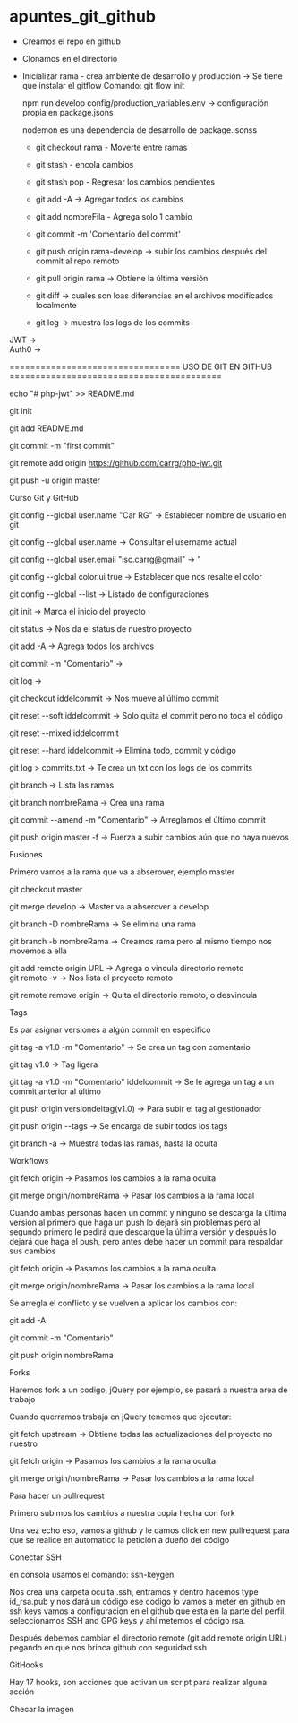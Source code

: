 # apuntes_git_github

* Creamos el repo en github
* Clonamos en el directorio
* Inicializar rama - crea ambiente de desarrollo y producción -> Se tiene que instalar el gitflow
	Comando: git flow init
	
	npm run develop config/production_variables.env -> configuración propia en package.jsons
	
	nodemon es una dependencia de desarrollo de package.jsonss
	
	
	- git checkout rama - Moverte entre ramas
	- git stash - encola cambios
	- git stash pop - Regresar los cambios pendientes
	
	- git add -A -> Agregar todos los cambios
	- git add nombreFila - Agrega solo 1 cambio
	- git commit -m 'Comentario del commit'
	- git push origin rama-develop -> subir los cambios después del commit al repo remoto
	- git pull origin rama -> Obtiene la última versión
	- git diff -> cuales son loas diferencias en el archivos modificados localmente
	- git log -> muestra los logs de los commits
	
JWT		->		
Auth0	->		



================================= USO DE GIT EN GITHUB =========================================

echo "# php-jwt" >> README.md

git init

git add README.md

git commit -m "first commit"

git remote add origin https://github.com/carrg/php-jwt.git

git push -u origin master

Curso Git y GitHub

git config --global user.name "Car RG"			->	Establecer nombre de usuario en git

git config --global user.name				->	Consultar el username actual

git config --global user.email "isc.carrg@gmail"	-> 	"

git config --global color.ui true			-> 	Establecer que nos resalte el color

git config --global --list				-> 	Listado de configuraciones

git init						->	Marca el inicio del proyecto

git status						-> 	Nos da el status de nuestro proyecto 	

git add -A 						-> 	Agrega todos los archivos

git commit -m "Comentario"				-> 

git log 						-> 	

git checkout iddelcommit 				-> 	Nos mueve al último commit

git reset --soft iddelcommit				-> 	Solo quita el commit pero no toca el código

git reset --mixed iddelcommit

git reset --hard iddelcommit				-> 	Elimina todo, commit y código

git log > commits.txt					->	Te crea un txt con los logs de los commits

git branch						-> 	Lista las ramas

git branch nombreRama					->	Crea una rama

git commit --amend -m "Comentario"			-> Arreglamos el último commit

git push origin master -f 				-> Fuerza a subir cambios aún que no haya nuevos

Fusiones

Primero vamos a la rama que va a abserover, ejemplo master

git checkout master

git merge develop					-> 	Master va a abserover a develop

git branch -D nombreRama				-> 	Se elimina una rama

git branch -b nombreRama				->	Creamos rama pero al mismo tiempo nos movemos a ella

git add remote origin URL				-> 	Agrega o vincula directorio remoto						
git remote -v 						-> 	Nos lista el proyecto remoto

git remote remove origin				->	Quita el directorio remoto, o desvincula

Tags

Es par asignar versiones a algún commit en especifico

git tag -a v1.0	-m "Comentario"				-> 	Se crea un tag con comentario

git tag v1.0						-> 	Tag ligera

git tag -a v1.0	-m "Comentario" iddelcommit		->	Se le agrega un tag a un commit anterior al último

git push origin versiondeltag(v1.0)			->	Para subir el tag al gestionador

git push origin --tags					->	Se encarga de subir todos los tags

git branch -a 						-> 	Muestra todas las ramas, hasta la oculta

Workflows

git fetch origin 					-> 	Pasamos los cambios a la rama oculta

git merge origin/nombreRama				->	Pasar los cambios a la rama local

Cuando ambas personas hacen un commit y ninguno se descarga la última versión al primero que haga un push lo dejará sin problemas pero al segundo primero le pedirá que descargue la última versión y después lo dejará que haga el push, pero antes debe hacer un commit para respaldar sus cambios

git fetch origin 					-> 	Pasamos los cambios a la rama oculta

git merge origin/nombreRama				->	Pasar los cambios a la rama local

Se arregla el conflicto y se vuelven a aplicar los cambios con:

git add -A

git commit -m "Comentario"

git push origin nombreRama

Forks

Haremos fork a un codigo, jQuery por ejemplo, se pasará a nuestra area de trabajo

Cuando querramos trabaja en jQuery tenemos que ejecutar:

git fetch upstream					-> 	Obtiene todas las actualizaciones del proyecto no nuestro

git fetch origin 					-> 	Pasamos los cambios a la rama oculta

git merge origin/nombreRama				->	Pasar los cambios a la rama local

Para hacer un pullrequest

Primero subimos los cambios a nuestra copia hecha con fork

Una vez echo eso, vamos a github y le damos click en new pullrequest para que se realice en automatico la petición a dueño del código

Conectar SSH

en consola usamos el comando: ssh-keygen

Nos crea una carpeta oculta .ssh, entramos y dentro hacemos type id_rsa.pub y nos dará un código ese codigo lo vamos a meter en github en ssh keys vamos a configuracion en el github que esta en la parte del perfil, seleccionamos SSH and GPG keys y ahí metemos el código rsa.

Después debemos cambiar el directorio remote (git add remote origin URL) pegando en que nos brinca github con seguridad ssh

GitHooks

Hay 17 hooks, son acciones que activan un script para realizar alguna acción

Checar la imagen
